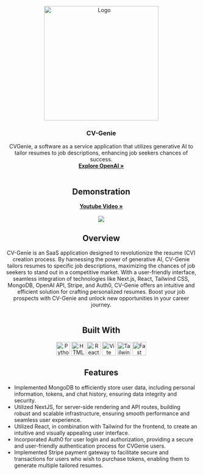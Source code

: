 <!-- PROJECT LOGO -->
<br />
<div align="center">
    <img src="https://i.imgur.com/3ZxfRdR.png" alt="Logo" width="300" height="300">
  </a>

  <h3 align="center">CV-Genie</h3>

  <p align="center">
    CVGenie, a software as a service application that utilizes generative AI
to tailor resumes to job descriptions, enhancing job seekers chances of success.
    <br />
    <a href="https://openai.com/"><strong>Explore OpenAI »</strong></a>
    <br />
    <br />
    <h2><a>Demonstration</a></h2>
        <a href="https://www.youtube.com/watch?v=Trsp5mValB0&ab_channel=NitzanToledo"><strong>Youtube Video »</strong></a>
    <br />
    <br />
<img src="https://github-production-user-asset-6210df.s3.amazonaws.com/120420731/241813707-0aef1357-82e2-47b7-9a23-2b4ca4017964.png" />
  </p>
  









  
  <h2 align="center"><a>Overview</a></h2>

  <p align="center">
CV-Genie is an SaaS application designed to revolutionize the resume (CV) creation process. By harnessing the power of generative AI, CV-Genie tailors resumes to specific job descriptions, maximizing the chances of job seekers to stand out in a competitive market. With a user-friendly interface, seamless integration of technologies like Next.js, React, Tailwind CSS, MongoDB, OpenAI API, Stripe, and Auth0, CV-Genie offers an intuitive and efficient solution for crafting personalized resumes. Boost your job prospects with CV-Genie and unlock new opportunities in your career journey.
    <br />
        <br />
      </p>
    
  <h2 align="center"><a>Built With</a></h2>
    <p align="center">
       <a href="https://www.python.org/" target="_blank" rel="noreferrer"><img src="https://raw.githubusercontent.com/danielcranney/readme-generator/main/public/icons/skills/python-colored.svg" width="36" height="36" alt="Python" /></a>
<a href="https://developer.mozilla.org/en-US/docs/Glossary/HTML5" target="_blank" rel="noreferrer"><img src="https://raw.githubusercontent.com/danielcranney/readme-generator/main/public/icons/skills/html5-colored.svg" width="36" height="36" alt="HTML5" /></a>
<a href="https://reactjs.org/" target="_blank" rel="noreferrer"><img src="https://raw.githubusercontent.com/danielcranney/readme-generator/main/public/icons/skills/react-colored.svg" width="36" height="36" alt="React" /></a>
<a href="https://vitejs.dev/" target="_blank" rel="noreferrer"><img src="https://raw.githubusercontent.com/danielcranney/readme-generator/main/public/icons/skills/vite-colored.svg" width="36" height="36" alt="Vite" /></a>
<a href="https://tailwindcss.com/" target="_blank" rel="noreferrer"><img src="https://raw.githubusercontent.com/danielcranney/readme-generator/main/public/icons/skills/tailwindcss-colored.svg" width="36" height="36" alt="TailwindCSS" /></a>
<a href="https://fastapi.tiangolo.com/" target="_blank" rel="noreferrer"><img src="https://raw.githubusercontent.com/danielcranney/readme-generator/main/public/icons/skills/fastapi-colored.svg" width="36" height="36" alt="Fast API" /></a>
    <br />
      </p>
</div>


<h2 align="center"><a>Features</a></h2>

</div>


* Implemented MongoDB to efficiently store user data, including
personal information, tokens, and chat history, ensuring data
integrity and security.
* Utilized NextJS, for server-side rendering and API routes, building
robust and scalable infrastructure, ensuring smooth performance
and seamless user experience.
* Utilized React, in combination with Tailwind for the frontend, to
create an intuitive and visually appealing user interface.
* Incorporated Auth0 for user login and authorization, providing a
secure and user-friendly authentication process for CVGenie users.
* Implemented Stripe payment gateway to facilitate secure and
transactions for users who wish to purchase tokens, enabling them
to generate multiple tailored resumes.
